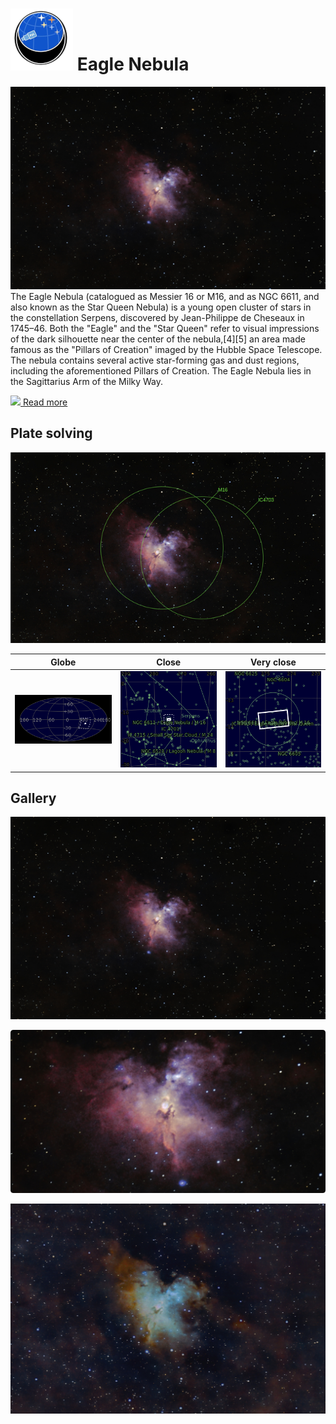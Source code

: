 # ![](../Imaging//Common/pyl-tiny.png) Eagle Nebula
![IMG](../Imaging//HD/Eagle_Nebula+01+co.jpg)
The Eagle Nebula (catalogued as Messier 16 or M16, and as NGC 6611, and also known as the Star Queen Nebula) is a young open cluster of stars in the constellation Serpens, discovered by Jean-Philippe de Cheseaux in 1745–46. Both the "Eagle" and the "Star Queen" refer to visual impressions of the dark silhouette near the center of the nebula,[4][5] an area made famous as the "Pillars of Creation" imaged by the Hubble Space Telescope. The nebula contains several active star-forming gas and dust regions, including the aforementioned Pillars of Creation. The Eagle Nebula lies in the Sagittarius Arm of the Milky Way.

[![](/home/lcv/Dropbox/AstroPhotography//Imaging//Common/Wikipedia.png) Read more](https://en.wikipedia.org/wiki/Eagle_Nebula)
## Plate solving 


![IMG](../Imaging//HD/Eagle_Nebula_Annotated.jpg)


| Globe | Close | Very close |
| ----- | ----- | ----- |
|![IMG](../Imaging//HD/Eagle_Nebula_Globe.jpg) |![IMG](../Imaging//HD/Eagle_Nebula_Close.jpg) |![IMG](../Imaging//HD/Eagle_Nebula_Closer.jpg) |

## Gallery
![IMG](../Imaging//HD/Eagle_Nebula+01+co.jpg) 

![IMG](../Imaging//HD/Eagle_Nebula+02+co.jpg) 

![IMG](../Imaging//HD/Eagle_Nebula+03+co.jpg) 

